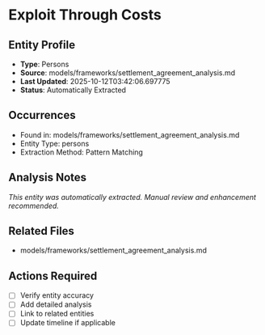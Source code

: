 # Exploit Through Costs

## Entity Profile
- **Type**: Persons
- **Source**: models/frameworks/settlement_agreement_analysis.md
- **Last Updated**: 2025-10-12T03:42:06.697775
- **Status**: Automatically Extracted

## Occurrences
- Found in: models/frameworks/settlement_agreement_analysis.md
- Entity Type: persons
- Extraction Method: Pattern Matching

## Analysis Notes
*This entity was automatically extracted. Manual review and enhancement recommended.*

## Related Files
- models/frameworks/settlement_agreement_analysis.md

## Actions Required
- [ ] Verify entity accuracy
- [ ] Add detailed analysis
- [ ] Link to related entities
- [ ] Update timeline if applicable
